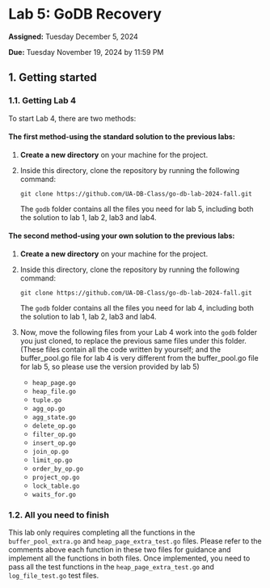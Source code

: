
# Lab 5: GoDB Recovery

**Assigned:**  Tuesday December 5, 2024

**Due:**  Tuesday November 19, 2024 by 11:59 PM


## 1. Getting started

### 1.1. Getting Lab 4

To start Lab 4, there are two methods:

#### The first method-using the standard solution to the previous labs:

1. **Create a new directory** on your machine for the project.

2. Inside this directory, clone the repository by running the following command:
   ```
   git clone https://github.com/UA-DB-Class/go-db-lab-2024-fall.git
   ```

   The `godb` folder contains all the files you need for lab 5, including both the solution to lab 1, lab 2, lab3 and lab4.

#### The second method-using your own solution to the previous labs:

1. **Create a new directory** on your machine for the project.

2. Inside this directory, clone the repository by running the following command:

   ```
   git clone https://github.com/UA-DB-Class/go-db-lab-2024-fall.git
   ```

   The `godb` folder contains all the files you need for lab 4, including both the solution to lab 1, lab 2, lab3 and lab4.

3. Now, move the following files from your Lab 4 work into the `godb` folder you just cloned, to replace the previous same files under this folder. (These files contain all the code written by yourself; and the buffer_pool.go file for lab 4 is very different from the buffer_pool.go file for lab 5, so please use the version provided by lab 5)

   * `heap_page.go`
   * `heap_file.go`
   * `tuple.go`
   * `agg_op.go `
   * `agg_state.go`
   * `delete_op.go`
   * `filter_op.go`
   * `insert_op.go`
   * `join_op.go`
   * `limit_op.go`
   * `order_by_op.go`
   * `project_op.go`
   * `lock_table.go`
   * `waits_for.go`


### 1.2. All you need to finish

This lab only requires completing all the functions in the `buffer_pool_extra.go` and `heap_page_extra_test.go` files. Please refer to the comments above each function in these two files for guidance and implement all the functions in both files. Once implemented, you need to pass all the test functions in the `heap_page_extra_test.go` and `log_file_test.go` test files.
